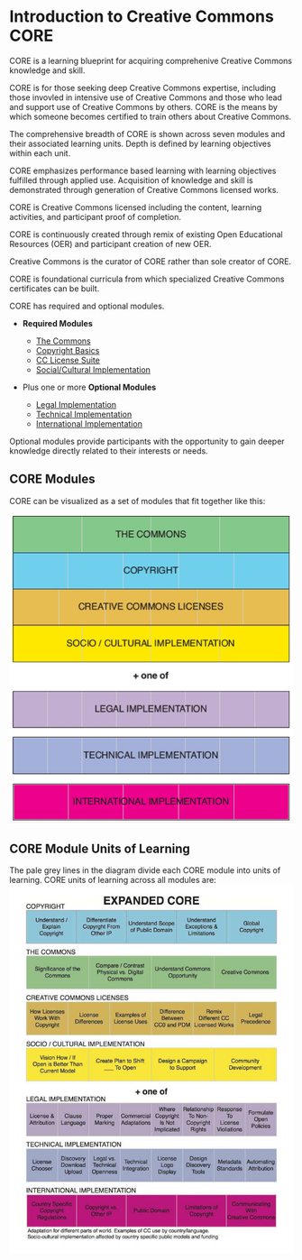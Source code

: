 # Introduction to Creative Commons CORE

CORE is a learning blueprint for acquiring comprehenive Creative Commons knowledge and skill. 

CORE is for those seeking deep Creative Commons expertise, including those invovled in intensive use of Creative Commons and those who lead and support use of Creative Commons by others. CORE is the means by which someone becomes certified to train others about Creative Commons.

The comprehensive breadth of CORE is shown across seven modules and their associated learning units. Depth is defined by learning objectives within each unit. 

CORE emphasizes performance based learning with learning objectives fulfilled through applied use. Acquisition of knowledge and skill is demonstrated through generation of Creative Commons licensed works. 

CORE is Creative Commons licensed including the content, learning activities, and participant proof of completion. 

CORE is continuously created through remix of existing Open Educational Resources (OER) and participant creation of new OER. 

Creative Commons is the curator of CORE rather than sole creator of CORE. 

CORE is foundational curricula from which specialized Creative Commons certificates can be built. 

CORE has required and optional modules.

* **Required Modules**
  * [The Commons](core/commons.md)
  * [Copyright Basics](core/copyright.md)
  * [CC License Suite](core/licenses.md)
  * [Social/Cultural Implementation](core/social-cultural.md)
  
* Plus one or more **Optional Modules**
  * [Legal Implementation](core/legal.md)
  * [Technical Implementation](core/technical.md)
  * [International Implementation](core/international.md)

Optional modules provide participants with the opportunity to gain deeper knowledge directly related to their interests or needs. 

## CORE Modules
CORE can be visualized as a set of modules that fit together like this:

![The Commons, Copyright Basics, Creative Commons Licenses, Social/Cultural Implementation, Legal, Technical, or International Implementation](img/COREModules.jpg "CORE Modules")


## CORE Module Units of Learning

The pale grey lines in the diagram divide each CORE module into units of learning. 
CORE units of learning across all modules are:
![Expanded details of core module](img/core-expanded.jpg "Each CORE module breaks down further into units of learning")



